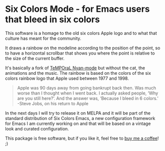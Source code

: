 # Six Colors Mode - for Emacs users that bleed in six colors

This software is a homage to the old six colors Apple logo and to what that culture has meant for the community.

It draws a rainbow on the modeline according to the position of the point, so to have a horizontal scrollbar that shows you where the point is relative to the size of the current buffer.

It's basically a fork of [TeMPOraL Nyan-mode](https://github.com/TeMPOraL/nyan-mode) but without the cat, the animations and the music. 
The rainbow is based on the colors of the six colors rainbow logo that Apple used between 1977 and 1998.

> Apple was 90 days away from going bankrupt back then. Was much worse than I thought when I went back. I actually asked people, ‘Why are you still here?’. And the answer was, ‘Because I bleed in 6 colors.’
> -Steve Jobs, on his return to Apple

In the next days I will try to release it on MELPA and it will be part of the standard distribution of Six Colors Emacs, a new configuration framework for Emacs I am currently working on and that will be based on a vintage look and curated configuration.

This package is free software, but if you like it, feel free to [buy me a coffee](https://www.buymeacoffee.com/dXjDHmt)! ;)
